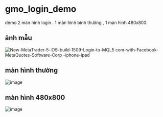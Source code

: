 # gmo_login_demo

demo 2 màn hình login . 1 màn hình bình thường , 1 màn hình 480x800

## ảnh mẫu

![New-MetaTrader-5-iOS-build-1509-Login-to-MQL5 com-with-Facebook-MetaQuotes-Software-Corp -iphone-ipad](https://user-images.githubusercontent.com/52748746/108822678-fdc44a80-75f1-11eb-868d-f14f551f700f.png)



## màn hình thường

![image](https://user-images.githubusercontent.com/52748746/109102393-5f53f880-775b-11eb-9c73-b07086cc25ef.png)


## màn hình 480x800


![image](https://user-images.githubusercontent.com/52748746/109102339-329fe100-775b-11eb-9710-6882a52638de.png)







